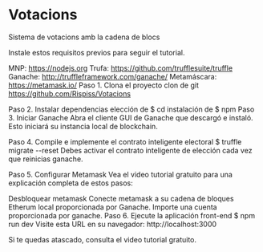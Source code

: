 # Votacions
Sistema de votacions amb la cadena de blocs

Instale estos requisitos previos para seguir el tutorial.

MNP: https://nodejs.org
Trufa: https://github.com/trufflesuite/truffle
Ganache: http://truffleframework.com/ganache/
Metamáscara: https://metamask.io/
Paso 1. Clona el proyecto
clon de git https://github.com/Rispiss/Votacions

Paso 2. Instalar dependencias
elección de $ cd
instalación de $ npm
Paso 3. Iniciar Ganache
Abra el cliente GUI de Ganache que descargó e instaló. Esto iniciará su instancia local de blockchain. 

Paso 4. Compile e implemente el contrato inteligente electoral
$ truffle migrate --reset Debes activar el contrato inteligente de elección cada vez que reinicias ganache.

Paso 5. Configurar Metamask
Vea el video tutorial gratuito para una explicación completa de estos pasos:

Desbloquear metamask
Conecte metamask a su cadena de bloques Etherum local proporcionada por Ganache.
Importe una cuenta proporcionada por ganache.
Paso 6. Ejecute la aplicación front-end
$ npm run dev Visite esta URL en su navegador: http://localhost:3000

Si te quedas atascado, consulta el video tutorial gratuito.
